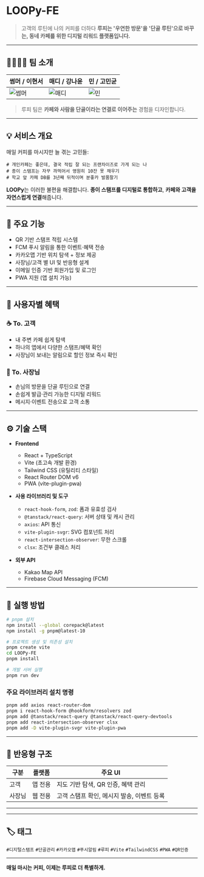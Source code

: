 # LOOPy-FE

> 고객의 루틴에 나의 커피를 더하다
> **루피는 '우연한 방문'을 '단골 루틴'으로 바꾸는, 동네 카페를 위한 디지털 리워드 플랫폼입니다.**

---

## 👨‍👩‍👧‍👦 팀 소개

| 썸머 / 이현서 | 매디 / 강나윤 | 민 / 고민균 |
| -------- | -------- | ------- |
| ![썸머](-) | ![매디](-) | ![민](-) |

> 루피 팀은 **카페와 사람을 단골이라는 연결로 이어주는** 경험을 디자인합니다.

---

## 💡 서비스 개요

매일 커피를 마시지만 늘 겪는 고민들:

```
# 개인카페는 좋은데, 결국 적립 잘 되는 프랜차이즈로 가게 되는 나
# 종이 스탬프는 자꾸 까먹어서 영원히 10잔 못 채우기
# 학교 앞 카페 DB를 3년째 뒤적이며 분좋카 발품팔기
```

**LOOPy**는 이러한 불편을 해결합니다.
**종이 스탬프를 디지털로 통합하고**,
**카페와 고객을 자연스럽게 연결**해줍니다.

---

## 🧾 주요 기능

* QR 기반 스탬프 적립 시스템
* FCM 푸시 알림을 통한 이벤트·혜택 전송
* 카카오맵 기반 위치 탐색 + 정보 제공
* 사장님/고객 별 UI 및 반응형 설계
* 이메일 인증 기반 회원가입 및 로그인
* PWA 지원 (앱 설치 가능)

---

## 🧭 사용자별 혜택

### ☕ To. 고객

* 내 주변 카페 쉽게 탐색
* 하나의 앱에서 다양한 스탬프/혜택 확인
* 사장님이 보내는 알림으로 할인 정보 즉시 확인

### 📣 To. 사장님

* 손님의 방문을 단골 루틴으로 연결
* 손쉽게 발급·관리 가능한 디지털 리워드
* 메시지·이벤트 전송으로 고객 소통

---

## ⚙️ 기술 스택

* **Frontend**

  * React + TypeScript
  * Vite (초고속 개발 환경)
  * Tailwind CSS (유틸리티 스타일)
  * React Router DOM v6
  * PWA (vite-plugin-pwa)

* **사용 라이브러리 및 도구**

  * `react-hook-form`, `zod`: 폼과 유효성 검사
  * `@tanstack/react-query`: 서버 상태 및 캐시 관리
  * `axios`: API 통신
  * `vite-plugin-svgr`: SVG 컴포넌트 처리
  * `react-intersection-observer`: 무한 스크롤
  * `clsx`: 조건부 클래스 처리

* **외부 API**

  * Kakao Map API
  * Firebase Cloud Messaging (FCM)

---

## 🧪 실행 방법

```bash
# pnpm 설치
npm install --global corepack@latest
npm install -g pnpm@latest-10

# 프로젝트 생성 및 의존성 설치
pnpm create vite
cd LOOPy-FE
pnpm install

# 개발 서버 실행
pnpm run dev
```

### 주요 라이브러리 설치 명령

```bash
pnpm add axios react-router-dom
pnpm i react-hook-form @hookform/resolvers zod
pnpm add @tanstack/react-query @tanstack/react-query-devtools
pnpm add react-intersection-observer clsx
pnpm add -D vite-plugin-svgr vite-plugin-pwa
```

---

## 📱 반응형 구조

| 구분  | 플랫폼  | 주요 UI                     |
| --- | ---- | ------------------------- |
| 고객  | 앱 전용 | 지도 기반 탐색, QR 인증, 혜택 관리    |
| 사장님 | 웹 전용 | 고객 스탬프 확인, 메시지 발송, 이벤트 등록 |

---


---

## 🏷️ 태그

`#디지털스탬프` `#단골관리` `#카카오맵` `#푸시알림`
`#루피` `#Vite` `#TailwindCSS` `#PWA` `#QR인증`

---

**매일 마시는 커피, 이제는 루피로 더 특별하게.**
